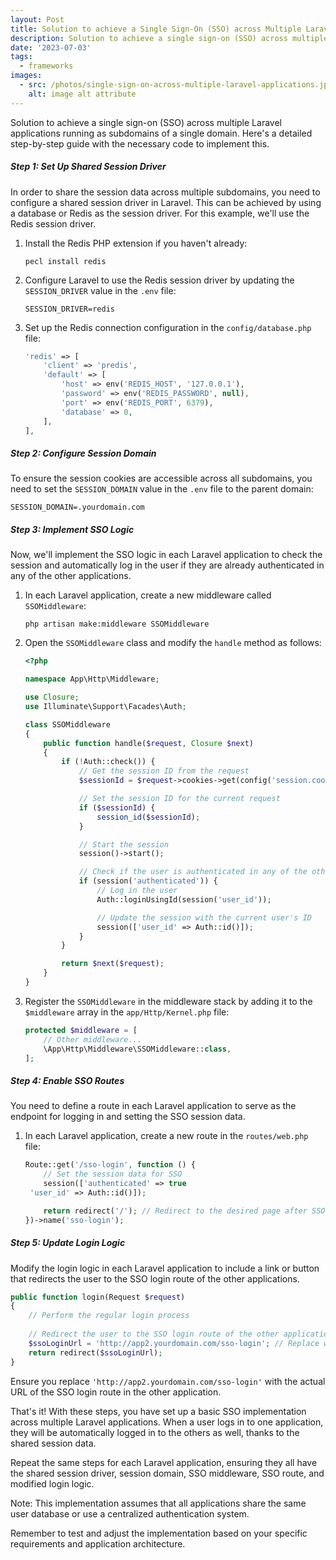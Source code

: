 ```yaml
---
layout: Post
title: Solution to achieve a Single Sign-On (SSO) across Multiple Laravel Applications
description: Solution to achieve a single sign-on (SSO) across multiple Laravel applications running as subdomains of a single domain. Here's a detailed step-by-step guide with the necessary code to implement this.
date: '2023-07-03'
tags:
  - frameworks
images:
  - src: /photos/single-sign-on-across-multiple-laravel-applications.jpg
    alt: image alt attribute
---
```


Solution to achieve a single sign-on (SSO) across multiple Laravel applications running as subdomains of a single domain. Here's a detailed step-by-step guide with the necessary code to implement this.

##### Step 1: Set Up Shared Session Driver

In order to share the session data across multiple subdomains, you need to configure a shared session driver in Laravel. This can be achieved by using a database or Redis as the session driver. For this example, we'll use the Redis session driver.

1. Install the Redis PHP extension if you haven't already:
   ```
   pecl install redis
   ```

2. Configure Laravel to use the Redis session driver by updating the `SESSION_DRIVER` value in the `.env` file:
   ```
   SESSION_DRIVER=redis
   ```

3. Set up the Redis connection configuration in the `config/database.php` file:
   ```php showLineNumbers
   'redis' => [
       'client' => 'predis',
       'default' => [
           'host' => env('REDIS_HOST', '127.0.0.1'),
           'password' => env('REDIS_PASSWORD', null),
           'port' => env('REDIS_PORT', 6379),
           'database' => 0,
       ],
   ],
   ```

##### Step 2: Configure Session Domain

To ensure the session cookies are accessible across all subdomains, you need to set the `SESSION_DOMAIN` value in the `.env` file to the parent domain:

```
SESSION_DOMAIN=.yourdomain.com
```

##### Step 3: Implement SSO Logic

Now, we'll implement the SSO logic in each Laravel application to check the session and automatically log in the user if they are already authenticated in any of the other applications.

1. In each Laravel application, create a new middleware called `SSOMiddleware`:
   ```
   php artisan make:middleware SSOMiddleware
   ```

2. Open the `SSOMiddleware` class and modify the `handle` method as follows:
   ```php showLineNumbers
   <?php

   namespace App\Http\Middleware;

   use Closure;
   use Illuminate\Support\Facades\Auth;

   class SSOMiddleware
   {
       public function handle($request, Closure $next)
       {
           if (!Auth::check()) {
               // Get the session ID from the request
               $sessionId = $request->cookies->get(config('session.cookie'));

               // Set the session ID for the current request
               if ($sessionId) {
                   session_id($sessionId);
               }

               // Start the session
               session()->start();

               // Check if the user is authenticated in any of the other applications
               if (session('authenticated')) {
                   // Log in the user
                   Auth::loginUsingId(session('user_id'));

                   // Update the session with the current user's ID
                   session(['user_id' => Auth::id()]);
               }
           }

           return $next($request);
       }
   }
   ```

3. Register the `SSOMiddleware` in the middleware stack by adding it to the `$middleware` array in the `app/Http/Kernel.php` file:
   ```php showLineNumbers
   protected $middleware = [
       // Other middleware...
       \App\Http\Middleware\SSOMiddleware::class,
   ];
   ```

##### Step 4: Enable SSO Routes

You need to define a route in each Laravel application to serve as the endpoint for logging in and setting the SSO session data.

1. In each Laravel application, create a new route in the `routes/web.php` file:
   ```php showLineNumbers
   Route::get('/sso-login', function () {
       // Set the session data for SSO
       session(['authenticated' => true
    'user_id' => Auth::id()]);

       return redirect('/'); // Redirect to the desired page after SSO login
   })->name('sso-login');
   ```

##### Step 5: Update Login Logic

Modify the login logic in each Laravel application to include a link or button that redirects the user to the SSO login route of the other applications.

```php showLineNumbers
public function login(Request $request)
{
    // Perform the regular login process
    
    // Redirect the user to the SSO login route of the other applications
    $ssoLoginUrl = 'http://app2.yourdomain.com/sso-login'; // Replace with the SSO login route of the other application
    return redirect($ssoLoginUrl);
}
```

Ensure you replace `'http://app2.yourdomain.com/sso-login'` with the actual URL of the SSO login route in the other application.

That's it! With these steps, you have set up a basic SSO implementation across multiple Laravel applications. When a user logs in to one application, they will be automatically logged in to the others as well, thanks to the shared session data.

Repeat the same steps for each Laravel application, ensuring they all have the shared session driver, session domain, SSO middleware, SSO route, and modified login logic.

Note: This implementation assumes that all applications share the same user database or use a centralized authentication system.

Remember to test and adjust the implementation based on your specific requirements and application architecture.